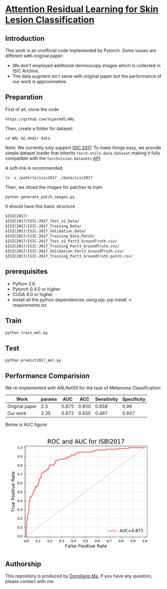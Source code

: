 # [Attention Residual Learning for Skin Lesion Classification](https://ieeexplore.ieee.org/document/8620285)

## Introduction

This work is an unofficial code implemented by Pytorch. Some issues are different with original paper:

* We don't employed additional dermoscopy images which is collected in ISIC Archive.
* The data augment isn't same with original paper but the performance of our work is approximative.

## Preparation

First of all, clone the code
```
https://github.com/Vipermdl/ARL
```

Then, create a folder for dataset:
```
cd ARL && mkdir data
```

Note: We currently only support [ISIC 2017](https://challenge.kitware.com/#challenge/583f126bcad3a51cc66c8d9a). To make things easy, we provide simple dataset loader that inherits `torch.utils.data.Dataset` making it fully compatible with the `torchvision.datasets` [API](http://pytorch.org/docs/torchvision/datasets.html).

A soft-link is recommended. 
```
ln -s /path/to/isic2017 ./data/isic2017
```

Then, we sliced the images for patches to train:
```
python generate_patch_images.py
```

It should have this basic structure
```Shell
$ISIC2017/
$ISIC2017/ISIC-2017_Test_v2_Data/
$ISIC2017/ISIC-2017_Training_Data/
$ISIC2017/ISIC-2017_Validation_Data/
$ISIC2017/ISIC-2017_Training_Data_Patch/
$ISIC2017/ISIC-2017_Test_v2_Part3_GroundTruth.csv/
$ISIC2017/ISIC-2017_Training_Part3_GroundTruth.csv/
$ISIC2017/ISIC-2017_Validation_Part3_GroundTruth.csv/
$ISIC2017/ISIC-2017_Training_Part3_GroundTruth_patch.csv/
```

## prerequisites

* Python 3.6
* Pytorch 0.4.0 or higher
* CUDA 8.0 or higher
* Install all the python dependencies using pip: pip install -r requirements.txt

## Train 

```
python train_mel.py
```

## Test 

```
python predict2017_mel.py
```

## Performance Comparision

We re-implemented with ARLNet50 for the task of Melanoma Classification: 

|Work|params|AUC|ACC|Sensitivity|Specificity| 
|---|---|---|---|---|---|
|Original paper|2.3|0.875|0.850|0.658|0.96| 
|Our work|2.35|0.872|0.850|0.487|0.937| 

Below is AUC figure:

<div style="color:#0000FF" align="center">
<img src="2017_mel_arlnet50_e100_b32.png"/> 
</div>

## Authorship

This repository is produced by [Dongliang Ma](https://github.com/Vipermdl), if you have any question, please contact with me.
